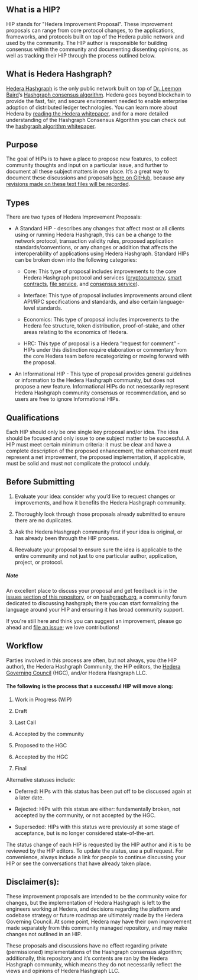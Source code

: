 ## What is a HIP? 

HIP stands for "Hedera Improvement Proposal". These improvement proposals can range from core protocol changes, to the applications, frameworks, and protocols built on top of the Hedera public network and used by the community. The HIP author is responsible for building consensus within the community and documenting dissenting opinions, as well as tracking their HIP through the process outlined below. 

## What is Hedera Hashgraph? 

[Hedera Hashgraph](https://hedera.com) is the only public network built on top of [Dr. Leemon Baird](http://www.leemon.com/)’s [Hashgraph consensus algorithm](http://www.leemon.com/papers/2016b.pdf). Hedera goes beyond blockchain to provide the fast, fair, and secure environment needed to enable enterprise adoption of distributed ledger technologies. You can learn more about Hedera by [reading the Hedera whitepaper](https://hedera.com/whitepaper), and for a more detailed understanding of the Hashgraph Consensus Algorithm you can check out the [hashgraph algorithm whitepaper](http://www.leemon.com/papers/2016b.pdf). 

## Purpose

The goal of HIPs is to have a place to propose new features, to collect community thoughts and input on a particular issue, and further to document all these subject matters in one place. It’s a great way to document these discussions and proposals [here on GitHub](https://github.com/hashgraph/hip), because any [revisions made on these text files will be recorded](https://github.com/hashgraph/hip/commits/master). 

## Types

There are two types of Hedera Improvement Proposals: 

- A Standard HIP - describes any changes that affect most or all clients using or running Hedera Hashgraph, this can be a change to the network protocol, transaction validity rules, proposed application standards/conventions, or any changes or addition that affects the interoperability of applications using Hedera Hashgraph. Standard HIPs can be broken down into the following categories: 

   - Core: This type of proposal includes improvements to the core Hedera Hashgraph protocol and services ([cryptocurrency](https://hedera.com/cryptocurrency), [smart contracts](https://hedera.com/smart-contracts), [file service](https://hedera.com/file-service), and [consensus service](https://hedera.com/consensus-service)). 

   - Interface: This type of proposal includes improvements around client API/RPC specifications and standards, and also certain language-level standards. 

   - Economics: This type of proposal includes improvements to the Hedera fee structure, token distribution, proof-of-stake, and other areas relating to the economics of Hedera. 

   - HRC: This type of proposal is a Hedera “request for comment” - HIPs under this distinction require elaboration or commentary from the core Hedera team before recategorizing or moving forward with the proposal.

- An Informational HIP - This type of proposal provides general guidelines or information to the Hedera Hashgraph community, but does not propose a new feature. Informational HIPs do not necessarily represent Hedera Hashgraph community consensus or recommendation, and so users are free to ignore Informational HIPs.

## Qualifications

Each HIP should only be one single key proposal and/or idea. The idea should be focused and only issue to one subject matter to be successful. A HIP must meet certain minimum criteria: it must be clear and have a complete description of the proposed enhancement, the enhancement must represent a net improvement, the proposed implementation, if applicable, must be solid and must not complicate the protocol unduly.

## Before Submitting

1. Evaluate your idea: consider why you’d like to request changes or improvements, and how it benefits the Hedera Hashgraph community.  

2. Thoroughly look through those proposals already submitted to ensure there are no duplicates. 

3. Ask the Hedera Hashgraph community first if your idea is original, or has already been through the HIP process. 
 
4. Reevaluate your proposal to ensure sure the idea is applicable to the entire community and not just to one particular author, application, project, or protocol. 

##### Note 
An excellent place to discuss your proposal and get feedback is in the [issues section of this repository](https://github.com/hashgraph/hip/issues), or on [hashgraph.org](https://hashgraph.org), a community forum dedicated to discussing hashgraph; there you can start formalizing the language around your HIP and ensuring it has broad community support. 

If you're still here and think you can suggest an improvement, please go ahead and [file an issue](https://github.com/hashgraph/hip/issues); we love contributions!

## Workflow

Parties involved in this process are often, but not always, you (the HIP author), the Hedera Hashgraph Community, the HIP editors, the [Hedera Governing Council](https://hedera.com/council) (HGC), and/or Hedera Hashgraph LLC.

#### The following is the process that a successful HIP will move along: 

   1. Work in Progress (WIP) 

   2. Draft 

   3. Last Call 

   4. Accepted by the community 

   5. Proposed to the HGC

   6. Accepted by the HGC

   7. Final 

Alternative statuses include: 

   - Deferred: HIPs with this status has been put off to be discussed again at a later date. 

   - Rejected: HIPs with this status are either: fundamentally broken, not accepted by the community, or not accepted by the HGC. 

   - Superseded: HIPs with this status were previously at some stage of acceptance, but is no longer considered state-of-the-art. 

The status change of each HIP is requested by the HIP author and it is to be reviewed by the HIP editors. To update the status, use a pull request. For convenience, always include a link for people to continue discussing your HIP or see the conversations that have already taken place. 

## Disclaimer(s): 

These improvement proposals are intended to be the community voice for changes, but the implementation of Hedera Hashgraph is left to the engineers working at Hedera, and decisions regarding the platform and codebase strategy or future roadmap are ultimately made by the Hedera Governing Council. At some point, Hedera may have their own improvement made separately from this community managed repository, and may make changes not outlined in an HIP. 

These proposals and discussions have no effect regarding private (permissioned) implementations of the Hashgraph consensus algorithm; additionally, this repository and it’s contents are ran by the Hedera Hashgraph community, which means they do not necessarily reflect the views and opinions of Hedera Hashgraph LLC. 
